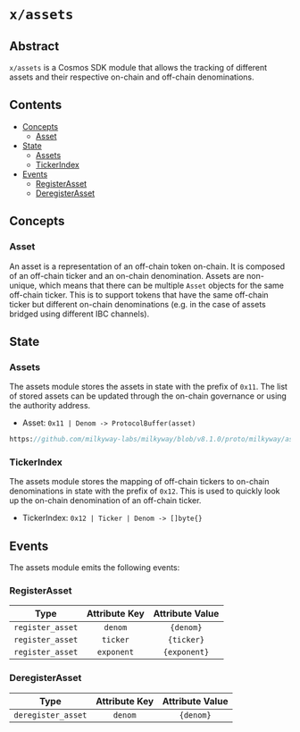 # `x/assets`

## Abstract

`x/assets` is a Cosmos SDK module that allows the tracking of different assets and their respective on-chain and
off-chain denominations.

## Contents

* [Concepts](#concepts)
   * [Asset](#asset)
* [State](#state)
   * [Assets](#assets)
   * [TickerIndex](#tickerindex)
* [Events](#events)
   * [RegisterAsset](#registerasset)
   * [DeregisterAsset](#deregisterasset)

## Concepts

### Asset

An asset is a representation of an off-chain token on-chain. It is composed of an off-chain ticker and an on-chain
denomination. Assets are non-unique, which means that there can be multiple `Asset` objects for the same off-chain
ticker. This is to support tokens that have the same off-chain ticker but different on-chain denominations (e.g. in the
case of assets bridged using different IBC channels).

## State

### Assets

The assets module stores the assets in state with the prefix of `0x11`.
The list of stored assets can be updated through the on-chain governance or using the authority address.

* Asset: `0x11 | Denom -> ProtocolBuffer(asset)`

```protobuf reference
https://github.com/milkyway-labs/milkyway/blob/v8.1.0/proto/milkyway/assets/v1/models.proto#L9-L21
```

### TickerIndex

The assets module stores the mapping of off-chain tickers to on-chain denominations in state with the prefix of `0x12`.
This is used to quickly look up the on-chain denomination of an off-chain ticker.

* TickerIndex: `0x12 | Ticker | Denom -> []byte{}`

## Events

The assets module emits the following events:

### RegisterAsset

|       Type       | Attribute Key | Attribute Value |
|:----------------:|:-------------:|:---------------:|
| `register_asset` |    `denom`    |    `{denom}`    |
| `register_asset` |   `ticker`    |   `{ticker}`    |
| `register_asset` |  `exponent`   |  `{exponent}`   |

### DeregisterAsset

|        Type        | Attribute Key | Attribute Value |
|:------------------:|:-------------:|:---------------:|
| `deregister_asset` |    `denom`    |    `{denom}`    |